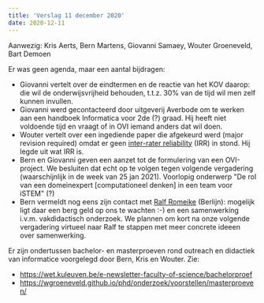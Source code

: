 ```yaml
---
title: 'Verslag 11 december 2020'
date: 2020-12-11
---
```


Aanwezig: Kris Aerts, Bern Martens, Giovanni Samaey, Wouter Groeneveld,
Bart Demoen

Er was geen agenda, maar een aantal bijdragen:

- Giovanni vertelt over de eindtermen en de reactie van het KOV daarop:
die wil de onderwijsvrijheid behouden, t.t.z. 30% van de tijd wil men
zelf kunnen invullen.
- Giovanni werd gecontacteerd door uitgeverij Averbode om te werken aan
een handboek Informatica voor 2de (?) graad. Hij heeft niet voldoende
tijd en vraagt of in OVI iemand anders dat wil doen.
- Wouter vertelt over een ingediende paper die afgekeurd werd (major revision required) omdat er
geen [inter-rater reliability](https://en.wikipedia.org/wiki/Inter-rater_reliability) (IRR) in stond. Hij legde uit wat IRR is.
- Bern en Giovanni geven een aanzet tot de formulering van een
OVI-project. We besluiten dat echt op te volgen tegen volgende
vergadering (waarschijnlijk in de week van 25 jan 2021). Voorlopig
onderwerp "De rol van een domeinexpert [computationeel denken] in
een team voor iSTEM" (?)
- Bern vermeldt nog eens zijn contact met [Ralf Romeike](https://www.mi.fu-berlin.de/inf/groups/ag-ddi/team/prof/rromeike.html) (Berlijn):
mogelijk ligt daar een berg geld op ons te wachten :-) en een
samenwerking i.v.m. vakdidactisch onderzoek. We plannen om kort na
onze volgende vergadering virtueel naar Ralf te stappen met meer
concrete ideeen over samenwerking.

Er zijn ondertussen bachelor- en masterproeven rond outreach en didactiek van informatice voorgelegd door Bern, Kris en Wouter. Zie:

- https://wet.kuleuven.be/e-newsletter-faculty-of-science/bachelorproef
- https://wgroeneveld.github.io/phd/onderzoek/voorstellen/masterproeven/

